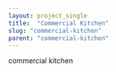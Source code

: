 ```yaml
---
layout: project_single
title:  "Commercial Kitchen"
slug: "commercial-kitchen"
parent: "commercial-kitchen"
---
```

commercial kitchen